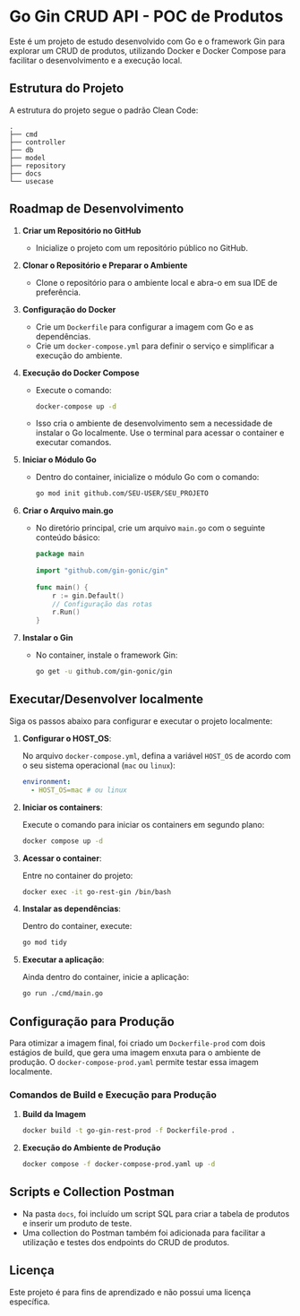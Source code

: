 
# Go Gin CRUD API - POC de Produtos

Este é um projeto de estudo desenvolvido com Go e o framework Gin para explorar um CRUD de produtos, utilizando Docker e Docker Compose para facilitar o desenvolvimento e a execução local.

## Estrutura do Projeto

A estrutura do projeto segue o padrão Clean Code:

```
.
├── cmd
├── controller
├── db
├── model
├── repository
├── docs
└── usecase
```

## Roadmap de Desenvolvimento

1. **Criar um Repositório no GitHub**
    - Inicialize o projeto com um repositório público no GitHub.

2. **Clonar o Repositório e Preparar o Ambiente**
    - Clone o repositório para o ambiente local e abra-o em sua IDE de preferência.

3. **Configuração do Docker**
    - Crie um `Dockerfile` para configurar a imagem com Go e as dependências.
    - Crie um `docker-compose.yml` para definir o serviço e simplificar a execução do ambiente.

4. **Execução do Docker Compose**
    - Execute o comando:
      ```bash
      docker-compose up -d
      ```
    - Isso cria o ambiente de desenvolvimento sem a necessidade de instalar o Go localmente. Use o terminal para acessar o container e executar comandos.

5. **Iniciar o Módulo Go**
    - Dentro do container, inicialize o módulo Go com o comando:
      ```bash
      go mod init github.com/SEU-USER/SEU_PROJETO
      ```

6. **Criar o Arquivo main.go**
    - No diretório principal, crie um arquivo `main.go` com o seguinte conteúdo básico:
      ```go
      package main
 
      import "github.com/gin-gonic/gin"
 
      func main() {
          r := gin.Default()
          // Configuração das rotas
          r.Run()
      }
      ```

7. **Instalar o Gin**
    - No container, instale o framework Gin:
      ```bash
      go get -u github.com/gin-gonic/gin
      ```

## Executar/Desenvolver localmente

Siga os passos abaixo para configurar e executar o projeto localmente:

1. **Configurar o HOST_OS**:

   No arquivo `docker-compose.yml`, defina a variável `HOST_OS` de acordo com o seu sistema operacional (`mac` ou `linux`):

   ```yaml
   environment:
     - HOST_OS=mac # ou linux
   ```

2. **Iniciar os containers**:

   Execute o comando para iniciar os containers em segundo plano:

   ```bash
   docker compose up -d
   ```

3. **Acessar o container**:

   Entre no container do projeto:

   ```bash
   docker exec -it go-rest-gin /bin/bash
   ```

4. **Instalar as dependências**:

   Dentro do container, execute:

   ```bash
   go mod tidy
   ```

5. **Executar a aplicação**:

   Ainda dentro do container, inicie a aplicação:

   ```bash
   go run ./cmd/main.go
   ```

## Configuração para Produção

Para otimizar a imagem final, foi criado um `Dockerfile-prod` com dois estágios de build, que gera uma imagem enxuta para o ambiente de produção. O `docker-compose-prod.yaml` permite testar essa imagem localmente.

### Comandos de Build e Execução para Produção

1. **Build da Imagem**
   ```bash
   docker build -t go-gin-rest-prod -f Dockerfile-prod .
   ```

2. **Execução do Ambiente de Produção**
   ```bash
   docker compose -f docker-compose-prod.yaml up -d
   ```

## Scripts e Collection Postman

- Na pasta `docs`, foi incluído um script SQL para criar a tabela de produtos e inserir um produto de teste.
- Uma collection do Postman também foi adicionada para facilitar a utilização e testes dos endpoints do CRUD de produtos.
   
## Licença

Este projeto é para fins de aprendizado e não possui uma licença específica.
